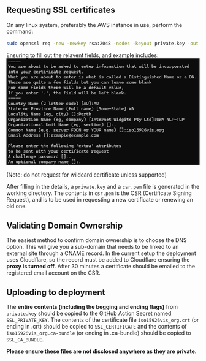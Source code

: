 ## Requesting SSL certificates

On any linux system, preferably the AWS instance in use, perform the command:

```sh
sudo openssl req -new -newkey rsa:2048 -nodes -keyout private.key -out csr.pem
```

Ensuring to fill out the relavent fields, and example includes:
![CSR form example data](../img/csr-generation.png)

(Note: do not request for wildcard certificate unless supported)

After filling in the details, a `private.key` and a `csr.pem` file is generated in the working directory. The contents in `csr.pem` is the CSR (Certificate Signing Request), and is to be used in requesting a new certificate or renewing an old one.

## Validating Domain Ownership

The easiest method to confirm domain ownership is to choose the DNS option. This will give you a sub-domain that needs to be linked to an external site through a CNAME record. In the current setup the deployment uses Cloudflare, so the record must be added to Cloudflare ensuring the **proxy is turned off**. After 30 minutes a certificate should be emailed to the registered email account on the CSR.

## Uploading to deployment

The **entire contents (including the begging and ending flags)** from `private.key` should be copied to the GitHub Action Secret named `SSL_PRIVATE_KEY`. The contents of the certificate file `iso15926vis_org.crt` (or ending in .crt) should be copied to `SSL_CERTIFICATE` and the contents of `iso15926vis_org.ca-bundle` (or ending in .ca-bundle) should be copied to `SSL_CA_BUNDLE`.

**Please ensure these files are not disclosed anywhere as they are private.**
